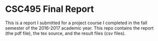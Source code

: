# CSC495 Final Report

This is a report I submitted for a project course I completed in the fall semester of the 2016-2017 academic year. This repo contains the report (the pdf file), the tex source, and the result files (csv files).

